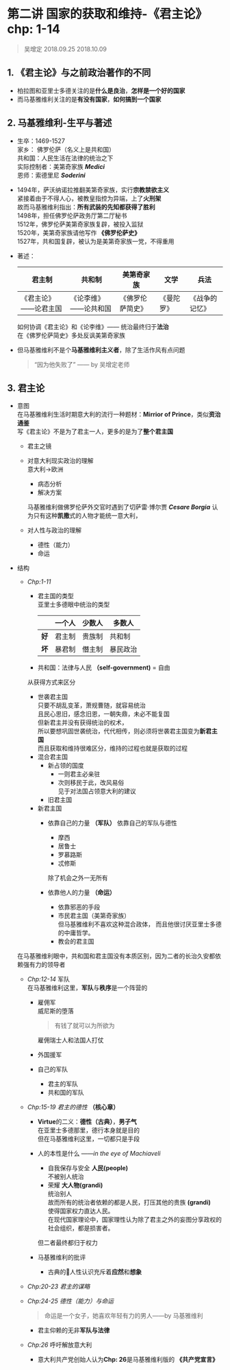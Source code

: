 # 第二讲 国家的获取和维持-《君主论》chp: 1-14

> 吴增定 2018.09.25 2018.10.09
## 1. 《君主论》与之前政治著作的不同
* 柏拉图和亚里士多德关注的是**什么是良治**，**怎样是一个好的国家**
* 而马基雅维利关注的是**有没有国家**，**如何搞到一个国家**
## 2. 马基雅维利-生平与著述
* 生卒：1469-1527  
  家乡： 佛罗伦萨（名义上是共和国）  
  共和国：人民生活在法律的统治之下  
  实际控制者：美第奇家族 ***Medici***  
  恩师：索德里尼 ***Soderini***
* 1494年，萨沃纳诺拉推翻美第奇家族，实行**宗教禁欲主义**  
  紧接着由于不得人心，被教皇指控为异端，上了**火刑架**  
  故而马基雅维利指出：**所有武装的先知都获得了胜利**  
  1498年，担任佛罗伦萨政务厅第二厅秘书  
  1512年，佛罗伦萨美第奇家族复辟，被投入监狱  
  1520年，美第奇家族请他写作 **《佛罗伦萨史》**  
  1527年，共和国复辟，被认为是美第奇家族一党，不得重用
* 著述：  

    |君主制|共和制|美第奇家族|文学|兵法|  
    |-|-|-|-|-|   
    |《君主论》——论君主国|《论李维》——论共和国|《佛罗伦萨简史》|《曼陀罗》| 《战争的记忆》|  
      
    如何协调《君主论》和《论李维》—— 统治最终归于**法治**  
    在《佛罗伦萨简史》多处反讽美第奇家族
* 但马基雅维利不是个**马基雅维利主义者**，除了生活作风有点问题
  > “因为他失败了” —— by 吴增定老师
## 3. 君主论
* 意图  
    在马基雅维利生活时期意大利的流行一种题材：**Mirrior of Prince**，类似**资治通鉴**  
    写《君主论》不是为了君主一人，更多的是为了**整个君主国**
    * 君主之镜  
    * 对意大利现实政治的理解  
    意大利->欧洲
        * 病态分析
        * 解决方案  
    
        马基雅维利做佛罗伦萨外交官时遇到了切萨雷·博尔贾 ***Cesare Borgia*** 
        认为只有这种**凯撒**式的人物才能统一意大利，
    * 对人性与政治的理解  
        * 德性（能力）
        * 命运
* 结构  
    * *Chp:1-11*
        * 君主国的类型  
        亚里士多德眼中统治的类型  

            ||一个人|少数人|多数人|  
            |---|---|---|---|  
            |**好**|君主制|贵族制|共和制|
            |**坏**|暴君制|僭主制|暴民政治|  
        * 共和国：法律与人民 **（self-government)** = 自由  

        从获得方式来区分  
        * 世袭君主国  
            只要不胡乱变革，萧规曹随，就容易统治  
            且民心思旧，感念旧恩，一朝失鼎，未必不能复国  
            但新君主并没有获得统治的权术，   
            所以要想巩固世袭统治，代代相传，则必须将世袭君主国变为**新君主国**  
            而且获取和维持很难区分，维持的过程也就是获取的过程  
        * 混合君主国  
            * 新占领的国度  
                * 一则君主必亲驻  
                * 次则移民于此，改风易俗   
                    见于对法国占领意大利的建议
            * 旧君主国
        * 新君主国  
            * 依靠自己的力量 **（军队）** 
                依靠自己的军队与德性 
                * 摩西
                * 居鲁士
                * 罗慕路斯
                * 忒修斯  

                除了机会之外一无所有
            
            * 依靠他人的力量 **（命运）**
                * 依靠邪恶的手段
                * 市民君主国（美第奇家族）  
                    但马基雅维利不喜欢这种混合政体，
                    而且他很讨厌亚里士多德的中庸哲学。
                * 教会的君主国

    在马基雅维利眼中，共和国和君主国没有本质区别，因为二者的长治久安都依赖强有力的领导者
    * *Chp:12-14* 军队  
        在马基雅维利这里，**军队**与**秩序**是一个阵营的
        * 雇佣军  
            威尼斯的堕落
            > 有钱了就可以为所欲为  

            雇佣瑞士人和法国人打仗
        * 外国援军  
        * 自己的军队
            * 君主的军队
            * 共和国的军队

    * *Chp:15-19* *君主的德性* **（核心章）**  
        * **Virtue**的二义：**德性（古典）**，**男子气**  
            在亚里士多德那里，德行本身就是目的  
            但在马基雅维利这里，一切都只是手段  
        * 人的本性是什么 ——*in the eye of Machiaveli*    
            * 自我保存与安全 **人民(people)**   
                不被别人统治
            * 荣耀 **大人物(grandi)**  
                统治别人  
                故而所有的统治者依赖的都是人民，打压其他的贵族 **(grandi)**  
                使得国家权力直达人民。  
                在现代国家理论中，国家理性认为除了君主之外的妄图分享政权的社会组织，都是损害者。

            但二者最终都归于权力
        * 马基雅维利的批评
            * 古典的人性认识充斥着**应然**和**想象**
            
    * *Chp:20-23* *君主的谋略*  

    * *Chp:24-25* *德性（能力）与命运*
         > 命运是一个女子，她喜欢年轻有力的男人——by 马基雅维利

        * 君主仰赖的无非**军队与法律**
    * *Chp:26*  呼吁解放意大利
        * 意大利共产党创始人认为**Chp: 26**是马基雅维利版的 **《共产党宣言》**  
     


    
      










